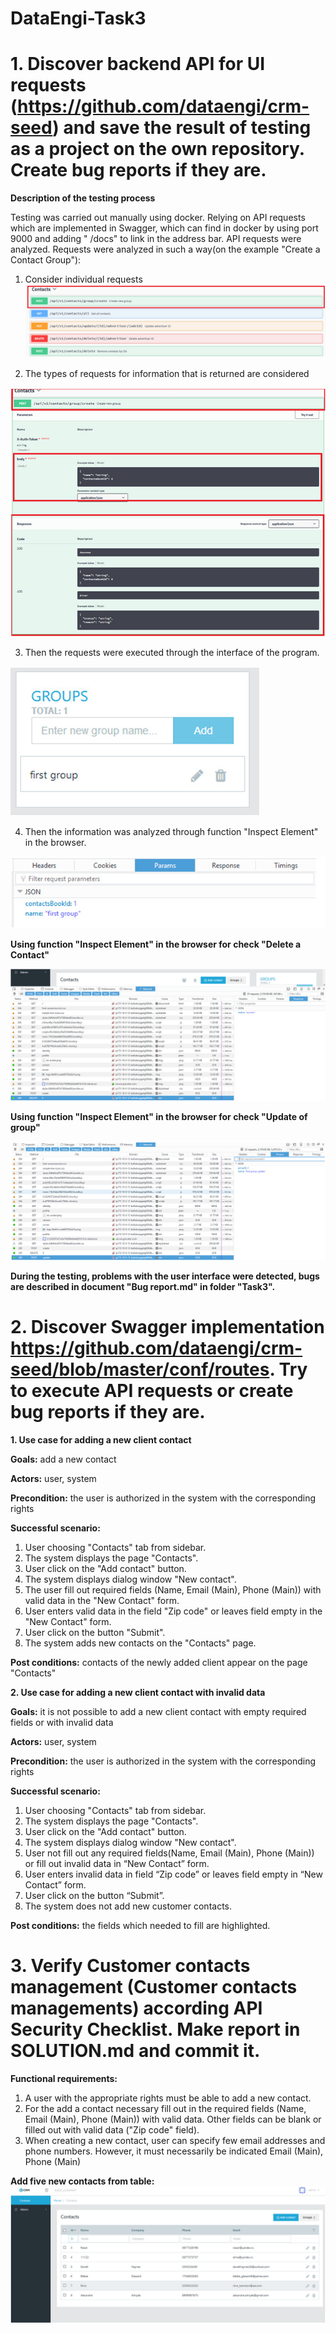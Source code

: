 # DataEngi-Task3
**1. Discover backend API for UI requests (https://github.com/dataengi/crm-seed) and save the result of testing as a project on the own repository. Create bug reports if they are.**
==================================
**Description of the testing process**

Testing was carried out manually using docker. Relying on API requests which are implemented in Swagger, which can find in docker by using port 9000 and adding " /docs" to link in the address bar. API requests were analyzed.
Requests were analyzed in such a way(on the example "Create a Contact Group"):

1. Consider individual requests
![Image alt](https://github.com/doctor9393/DataEngi-task-QA/blob/master/Task3/photos/GroupCreate1.jpg)

2. The types of requests for information that is returned are considered

![Image alt](https://github.com/doctor9393/DataEngi-task-QA/blob/master/Task3/photos/GroupCreate2.jpg)

3. Then the requests were executed through the interface of the program.

![Image alt](https://github.com/doctor9393/DataEngi-task-QA/blob/master/Task3/photos/GroupCreate3.jpg)

4. Then the information was analyzed through function "Inspect Element" in the browser.

![Image alt](https://github.com/doctor9393/DataEngi-task-QA/blob/master/Task3/photos/GroupCreate4.jpg)

**Using function "Inspect Element" in the browser for check "Delete a Contact"**

![Image alt](https://github.com/doctor9393/DataEngi-task-QA/blob/master/Task3/photos/Delete%20of%20contacts.jpg)

**Using function "Inspect Element" in the browser for check "Update of group"**

![Image alt](https://github.com/doctor9393/DataEngi-task-QA/blob/master/Task3/photos/UpdateOfGroup.jpg)


**During the testing, problems with the user interface were detected, bugs are described in document "Bug report.md" in folder "Task3".**


**2. Discover Swagger implementation https://github.com/dataengi/crm-seed/blob/master/conf/routes. Try to execute API requests or create bug reports if they are.**
==================================
**1. Use case for adding a new client contact**

**Goals:** add a new contact

**Actors:** user, system

**Precondition:** the user is authorized in the system with the corresponding rights

**Successful scenario:**
1.	User choosing "Contacts" tab from sidebar.
2.	The system displays the page "Contacts".
3.	User сlick on the "Add contact" button.
4.	The system displays dialog window "New contact".
5.	The user fill out required fields (Name, Email (Main), Phone (Main)) with valid data in the "New Contact" form.
6.	User enters valid data in the field "Zip code" or leaves field empty in the "New Contact" form.
7.	User click on the button "Submit".
8.	The system adds new contacts on the "Contacts" page.


**Post conditions:** contacts of the newly added client appear on the page "Contacts"


**2. Use case for adding a new client contact with invalid data**

**Goals:** it is not possible to add a new client contact with empty required fields or with invalid data

**Actors:** user, system

**Precondition:** the user is authorized in the system with the corresponding rights

**Successful scenario:**
1.	User choosing "Contacts" tab from sidebar.
2.	The system displays the page "Contacts".
3.	User сlick on the "Add contact" button.
4.	The system displays dialog window "New contact".
5.	User not fill out any required fields(Name, Email (Main), Phone (Main)) or fill out invalid data in “New Contact” form.
6.	User enters invalid data in field “Zip code” or leaves field empty in “New Contact” form.
7.	User click on the button “Submit”.
8.	The system does not add new customer contacts.


**Post conditions:** the fields which needed to fill are highlighted.

**3. Verify Customer contacts management (Customer contacts managements) according API Security Checklist. Make report in SOLUTION.md and commit it.**
==================================

**Functional requirements:**
1.	A user with the appropriate rights must be able to add a new contact.
2.	For the add a contact necessary fill out in the required fields (Name, Email (Main), Phone (Main)) with valid data. Other fields can be blank or filled out with valid data ("Zip code" field).
3.	When creating a new contact, user can specify few email addresses and phone numbers. However, it must necessarily be indicated Email (Main), Phone (Main)

**Add five new contacts from table:**
![Image alt](https://github.com/doctor9393/DataEngi-task-QA/blob/master/forTask2.jpg)

